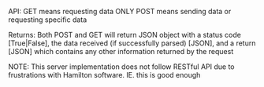 API:
    GET means requesting data ONLY
    POST means sending data or requesting specific data

Returns:
    Both POST and GET will return JSON object with a status code [True|False], the data received (if successfully parsed) [JSON], and a return [JSON] which contains any other information returned by the request

NOTE: This server implementation does not follow RESTful API due to frustrations with Hamilton software. IE. this is good enough
